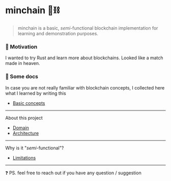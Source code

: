 # minchain 🤏⛓️

> minchain is a basic, *semi*-functional blockchain implementation for learning and demonstration purposes.

### 🤩 Motivation

I wanted to try Rust and learn more about blockchains. Looked like a match made in heaven.

### 📔 Some docs

In case you are not really familiar with blockchain concepts, I collected here what I learned by writing this

- [Basic concepts](doc/basic-concepts.md)

---

About this project

- [Domain](doc/minchain-domain.md)
- [Architecture](doc/minchain-architecture.md)

---

Why is it "*semi*-functional"?

- [Limitations](doc/limitations.md)

---

❓ PS. feel free to reach out if you have any question / suggestion